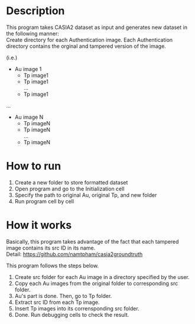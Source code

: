 # Description

This program takes CASIA2 dataset as input and generates new dataset in the following manner: </br>
Create directory for each Authentication image. Each Authentication directory contains the orginal and tampered version of the image.

(i.e.)
- Au image 1
  - Tp image1  
  - Tp image1 </br>
  ...</br>
  - Tp image1

...

- Au image N
  - Tp imageN
  - Tp imageN</br>
  ...</br>
  - Tp imageN

# How to run

1. Create a new folder to store formatted dataset
2. Open program and go to the Initialization cell
3. Specify the path to original Au, original Tp, and new folder
4. Run program cell by cell

# How it works

Basically, this program takes advantage of the fact that each tampered image contains its src ID in its name. </br>
Detail: https://github.com/namtpham/casia2groundtruth

This program follows the steps below.

1. Create src folder for each Au image in a directory specified by the user.
2. Copy each Au images from the original folder to corresponding src folder.
3. Au's part is done. Then, go to Tp folder.
4. Extract src ID from each Tp image.
5. Insert Tp images into its corrensponding src folder.
6. Done. Run debugging cells to check the result.



